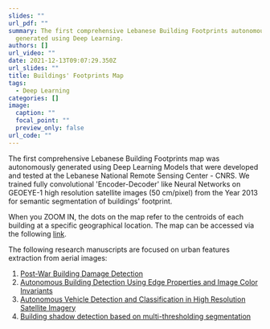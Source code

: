 ```yaml
---
slides: ""
url_pdf: ""
summary: The first comprehensive Lebanese Building Footprints autonomously
  generated using Deep Learning.
authors: []
url_video: ""
date: 2021-12-13T09:07:29.350Z
url_slides: ""
title: Buildings' Footprints Map
tags:
  - Deep Learning
categories: []
image:
  caption: ""
  focal_point: ""
  preview_only: false
url_code: ""
---
```

The first comprehensive Lebanese Building Footprints map was autonomously generated using Deep Learning Models that were developed and tested at the Lebanese National Remote Sensing Center - CNRS.
We trained fully convolutional 'Encoder-Decoder' like Neural Networks on GEOEYE-1 high resolution satellite images (50 cm/pixel) from the Year 2013 for semantic segmentation of buildings' footprint.

When you ZOOM IN, the dots on the map refer to the centroids of each building at a specific geographical location. The map can be accessed via the following <a href="http://geo.cnrs.edu.lb/urbanmap/" target="_blank">link</a>.

 The following research manuscripts are focused on urban features extraction from aerial images:

1. <a href="https://www.mdpi.com/2504-3900/2/7/359" target="_blank">Post-War Building Damage Detection</a>
2. <a href="https://www.mdpi.com/2075-5309/8/5/65" target="_blank">Autonomous Building Detection Using Edge Properties and Image Color Invariants</a>
3. <a href="https://ieeexplore.ieee.org/abstract/document/8672712" target="_blank"> Autonomous Vehicle Detection and Classification in High Resolution Satellite Imagery</a>
4. <a href="https://link.springer.com/article/10.1007/s11760-018-1363-0" target="_blank"> Building shadow detection based on multi-thresholding segmentation </a>
